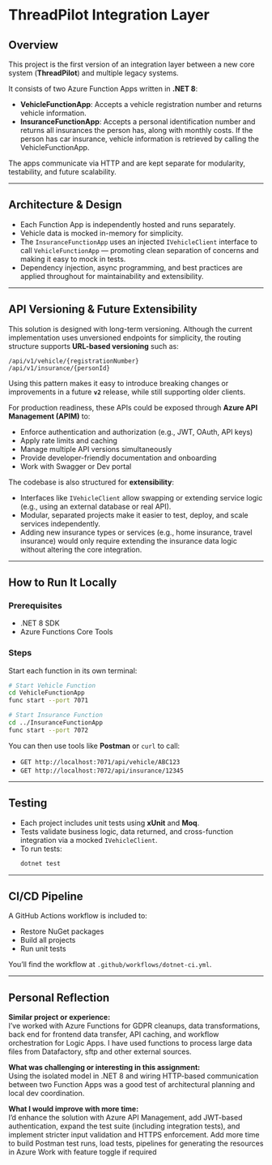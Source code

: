 ﻿# ThreadPilot Integration Layer

## Overview

This project is the first version of an integration layer between a new core system (**ThreadPilot**) and multiple legacy systems.

It consists of two Azure Function Apps written in **.NET 8**:

- **VehicleFunctionApp**: Accepts a vehicle registration number and returns vehicle information.
- **InsuranceFunctionApp**: Accepts a personal identification number and returns all insurances the person has, along with monthly costs. If the person has car insurance, vehicle information is retrieved by calling the VehicleFunctionApp.

The apps communicate via HTTP and are kept separate for modularity, testability, and future scalability.

---

## Architecture & Design

- Each Function App is independently hosted and runs separately.
- Vehicle data is mocked in-memory for simplicity.
- The `InsuranceFunctionApp` uses an injected `IVehicleClient` interface to call `VehicleFunctionApp` — promoting clean separation of concerns and making it easy to mock in tests.
- Dependency injection, async programming, and best practices are applied throughout for maintainability and extensibility.

---

## API Versioning & Future Extensibility

This solution is designed with long-term versioning. Although the current implementation uses unversioned endpoints for simplicity, the routing structure supports **URL-based versioning** such as:

```
/api/v1/vehicle/{registrationNumber}
/api/v1/insurance/{personId}
```

Using this pattern makes it easy to introduce breaking changes or improvements in a future **`v2`** release, while still supporting older clients.

For production readiness, these APIs could be exposed through **Azure API Management (APIM)** to:
- Enforce authentication and authorization (e.g., JWT, OAuth, API keys)
- Apply rate limits and caching
- Manage multiple API versions simultaneously
- Provide developer-friendly documentation and onboarding
- Work with Swagger or Dev portal

The codebase is also structured for **extensibility**:
- Interfaces like `IVehicleClient` allow swapping or extending service logic (e.g., using an external database or real API).
- Modular, separated projects make it easier to test, deploy, and scale services independently.
- Adding new insurance types or services (e.g., home insurance, travel insurance) would only require extending the insurance data logic without altering the core integration.

---

## How to Run It Locally

### Prerequisites

- .NET 8 SDK
- Azure Functions Core Tools

### Steps

Start each function in its own terminal:

```bash
# Start Vehicle Function
cd VehicleFunctionApp
func start --port 7071
```

```bash
# Start Insurance Function
cd ../InsuranceFunctionApp
func start --port 7072
```

You can then use tools like **Postman** or `curl` to call:

- `GET http://localhost:7071/api/vehicle/ABC123`
- `GET http://localhost:7072/api/insurance/12345`

---

## Testing

- Each project includes unit tests using **xUnit** and **Moq**.
- Tests validate business logic, data returned, and cross-function integration via a mocked `IVehicleClient`.
- To run tests:
  ```bash
  dotnet test
  ```

---

## CI/CD Pipeline

A GitHub Actions workflow is included to:
- Restore NuGet packages
- Build all projects
- Run unit tests

You’ll find the workflow at `.github/workflows/dotnet-ci.yml`.

---

## Personal Reflection

**Similar project or experience:**  
I’ve worked with Azure Functions for GDPR cleanups, data transformations, back end for frontend data transfer, API caching, and workflow orchestration for Logic Apps.
I have used functions to process large data files from Datafactory, sftp and other external sources.

**What was challenging or interesting in this assignment:**  
Using the isolated model in .NET 8 and wiring HTTP-based communication between two Function Apps was a good test of architectural planning and local dev coordination.

**What I would improve with more time:**  
I’d enhance the solution with Azure API Management, add JWT-based authentication, expand the test suite (including integration tests), and implement stricter input validation and HTTPS enforcement.
Add more time to build Postman test runs, load tests, pipelines for generating the resources in Azure
Work with feature toggle if required